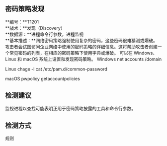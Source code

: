 ## 密码策略发现  
**编号：**T1201  
**战术：**发现（Discovery）  
**数据源：**进程命令行参数，进程监视  
**基本描述：**网络密码策略强制使用复杂的密码，这些密码很难猜测或爆破。攻击者会试图访问企业网络中使用的密码策略的详细信息。这将帮助攻击者创建一个常见密码的列表，在相应的密码策略下使用字典或爆破。 可以在 Windows、Linux 和 macOS 系统上设置和发现密码策略。
Windows
net accounts /domain

Linux
chage -l cat /etc/pam.d/common-password

macOS
pwpolicy getaccountpolicies  
## 检测建议  
监视进程以查找可能表明正用于密码策略披露的工具和命令行参数。  
## 检测方式  
规则